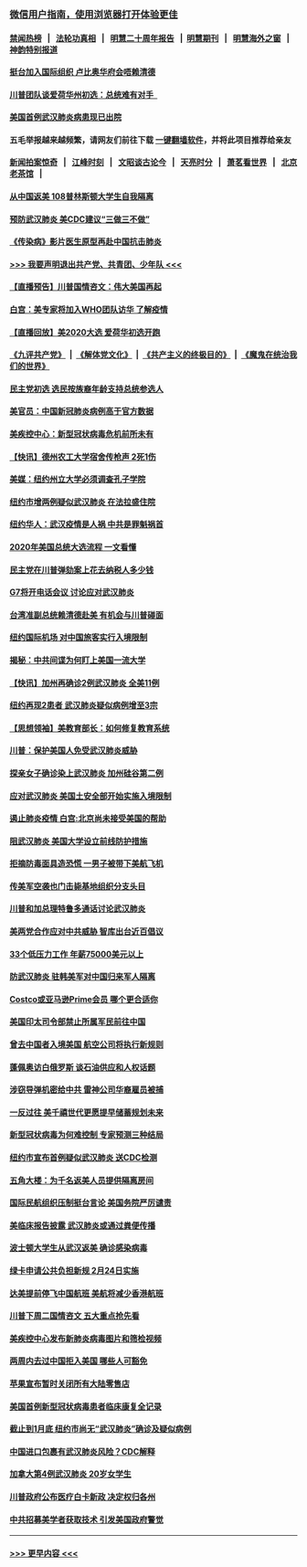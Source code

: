 ### [微信用户指南，使用浏览器打开体验更佳](https://github.com/gfw-breaker/banned-news1/blob/master/indexes/wechat-guide.md?t=0)
#### [禁闻热榜](热点新闻.md?t=0)  &nbsp;&nbsp;|&nbsp;&nbsp; [法轮功真相](https://github.com/gfw-breaker/truth/blob/master/README.md?t=0) &nbsp;&nbsp;|&nbsp;&nbsp; [明慧二十周年报告](https://github.com/gfw-breaker/mh-reports/blob/master/README.md?t=0) &nbsp;&nbsp;|&nbsp;&nbsp;[明慧期刊](https://github.com/gfw-breaker/mh-qikan) &nbsp;&nbsp;|&nbsp;&nbsp; [明慧海外之窗](https://github.com/gfw-breaker/mh-news/blob/master/README.md?t=0) &nbsp;&nbsp;|&nbsp;&nbsp; [神韵特别报道](https://github.com/gfw-breaker/mh-news/blob/master/shenyun.md?t=0)
#### [挺台加入国际组织 卢比奥华府会唔赖清德](../pages/nsc412/n11843023.md?t=02041311) 
#### [川普团队谈爱荷华州初选：总统难有对手  ](../pages/nsc412/n11842867.md?t=02041311) 
#### [美国首例武汉肺炎病患现已出院](../pages/nsc412/n11842740.md?t=02041311) 
#### 五毛举报越来越频繁，请网友们前往下载 [一键翻墙软件](https://github.com/gfw-breaker/ssr-accounts)，并将此项目推荐给亲友
#### [新闻拍案惊奇](https://github.com/gfw-breaker/banned-news1/blob/master/pages/link4.md) &nbsp;&nbsp;|&nbsp;&nbsp; [江峰时刻](https://github.com/gfw-breaker/banned-news1/blob/master/pages/link4.md) &nbsp;&nbsp;|&nbsp;&nbsp; [文昭谈古论今](https://github.com/gfw-breaker/banned-news1/blob/master/pages/link4.md) &nbsp;&nbsp;|&nbsp;&nbsp; [天亮时分](https://github.com/gfw-breaker/banned-news1/blob/master/pages/link4.md) &nbsp;&nbsp;|&nbsp;&nbsp; [萧茗看世界](https://github.com/gfw-breaker/banned-news1/blob/master/pages/link4.md) &nbsp;&nbsp;|&nbsp;&nbsp; [北京老茶馆](https://github.com/gfw-breaker/banned-news1/blob/master/pages/link4.md) &nbsp;&nbsp;|&nbsp;&nbsp; 
#### [从中国返美 108普林斯顿大学生自我隔离](../pages/nsc412/n11842714.md?t=02041311) 
#### [预防武汉肺炎 美CDC建议“三做三不做”](../pages/nsc412/n11842700.md?t=02041311) 
#### [《传染病》影片医生原型再赴中国抗击肺炎](../pages/nsc412/n11842626.md?t=02041311) 
#### [>>> 我要声明退出共产党、共青团、少年队 <<<](https://github.com/begood0513/goodnews/blob/master/quit/letter.md) 
#### [【直播预告】川普国情咨文：伟大美国再起](../pages/nsc412/n11842079.md?t=02041311) 
#### [白宫：美专家将加入WHO团队访华 了解疫情](../pages/nsc412/n11842198.md?t=02041311) 
#### [【直播回放】美2020大选 爱荷华初选开跑](../pages/nsc412/n11841820.md?t=02041311) 
#### [《九评共产党》](https://github.com/begood0513/9ping.md/blob/master/README.md) &nbsp;|&nbsp; [《解体党文化》](../../../../jtdwh.md/blob/master/README.md)  &nbsp;|&nbsp; [《共产主义的终极目的》](../../../../gczydzjmd.md/blob/master/README.md) &nbsp;|&nbsp; [《魔鬼在统治我们的世界》](../../../../mgztzwmdsj.md/blob/master/README.md) 
#### [民主党初选 选民按族裔年龄支持总统参选人](../pages/nsc412/n11842239.md?t=02041311) 
#### [美官员：中国新冠肺炎病例高于官方数据](../pages/nsc412/n11842452.md?t=02041311) 
#### [美疾控中心：新型冠状病毒危机前所未有](../pages/nsc412/n11842406.md?t=02041311) 
#### [【快讯】德州农工大学宿舍传枪声 2死1伤](../pages/nsc412/n11842279.md?t=02041311) 
#### [美媒：纽约州立大学必须调查孔子学院](../pages/nsc412/n11840637.md?t=02041311) 
#### [纽约市增两例疑似武汉肺炎 在法拉盛住院](../pages/nsc412/n11840625.md?t=02041311) 
#### [纽约华人：武汉疫情是人祸 中共是罪魁祸首](../pages/nsc412/n11840631.md?t=02041311) 
#### [2020年美国总统大选流程 一文看懂](../pages/nsc412/n11842056.md?t=02041311) 
#### [民主党在川普弹劾案上花去纳税人多少钱](../pages/nsc412/n11841941.md?t=02041311) 
#### [G7将开电话会议 讨论应对武汉肺炎](../pages/nsc412/n11841658.md?t=02041311) 
#### [台湾准副总统赖清德赴美 有机会与川普碰面](../pages/nsc412/n11841332.md?t=02041311) 
#### [纽约国际机场  对中国旅客实行入境限制](../pages/nsc412/n11840619.md?t=02041311) 
#### [揭秘：中共间谍为何盯上美国一流大学](../pages/nsc412/n11840270.md?t=02041311) 
#### [【快讯】加州再确诊2例武汉肺炎 全美11例](../pages/nsc412/n11840339.md?t=02041311) 
#### [纽约再现2患者 武汉肺炎疑似病例增至3宗](../pages/nsc412/n11840010.md?t=02041311) 
#### [【思想领袖】美教育部长：如何修复教育系统](../pages/nsc412/n11690865.md?t=02041311) 
#### [川普：保护美国人免受武汉肺炎威胁](../pages/nsc412/n11839718.md?t=02041311) 
#### [探亲女子确诊染上武汉肺炎 加州硅谷第二例](../pages/nsc412/n11839784.md?t=02041311) 
#### [应对武汉肺炎 美国土安全部开始实施入境限制](../pages/nsc412/n11839729.md?t=02041311) 
#### [遏止肺炎疫情 白宫:北京尚未接受美国的帮助](../pages/nsc412/n11839660.md?t=02041311) 
#### [阻武汉肺炎 美国大学设立前线防护措施](../pages/nsc412/n11839479.md?t=02041311) 
#### [拒摘防毒面具造恐慌 一男子被带下美航飞机](../pages/nsc412/n11839455.md?t=02041311) 
#### [传美军空袭也门击毙基地组织分支头目](../pages/nsc412/n11839210.md?t=02041311) 
#### [川普和加总理特鲁多通话讨论武汉肺炎](../pages/nsc412/n11839128.md?t=02041311) 
#### [美两党合作应对中共威胁 智库出台近百倡议](../pages/nsc412/n11838437.md?t=02041311) 
#### [33个低压力工作 年薪75000美元以上](../pages/nsc412/n11834441.md?t=02041311) 
#### [防武汉肺炎 驻韩美军对中国归来军人隔离](../pages/nsc412/n11838970.md?t=02041311) 
#### [Costco或亚马逊Prime会员 哪个更合适你](../pages/nsc412/n11834459.md?t=02041311) 
#### [美国印太司令部禁止所属军民前往中国](../pages/nsc412/n11838418.md?t=02041311) 
#### [曾去中国者入境美国 航空公司将执行新规则](../pages/nsc412/n11838375.md?t=02041311) 
#### [蓬佩奥访白俄罗斯 谈石油供应和人权话题](../pages/nsc412/n11838242.md?t=02041311) 
#### [涉窃导弹机密给中共 雷神公司华裔雇员被捕](../pages/nsc412/n11838129.md?t=02041311) 
#### [一反过往 美千禧世代更愿提早储蓄规划未来](../pages/nsc412/n11837601.md?t=02041311) 
#### [新型冠状病毒为何难控制 专家预测三种结局](../pages/nsc412/n11838002.md?t=02041311) 
#### [纽约市宣布首例疑似武汉肺炎 送CDC检测](../pages/nsc412/n11837852.md?t=02041311) 
#### [五角大楼：为千名返美人员提供隔离房间](../pages/nsc412/n11837831.md?t=02041311) 
#### [国际民航组织压制挺台言论 美国务院严厉谴责](../pages/nsc412/n11837791.md?t=02041311) 
#### [美临床报告披露 武汉肺炎或通过粪便传播](../pages/nsc412/n11837626.md?t=02041311) 
#### [波士顿大学生从武汉返美 确诊感染病毒](../pages/nsc412/n11837580.md?t=02041311) 
#### [绿卡申请公共负担新规 2月24日实施](../pages/nsc412/n11836634.md?t=02041311) 
#### [达美提前停飞中国航班 美航将减少香港航班](../pages/nsc412/n11837649.md?t=02041311) 
#### [川普下周二国情咨文 五大重点抢先看](../pages/nsc412/n11837512.md?t=02041311) 
#### [美疾控中心发布新肺炎病毒图片和筛检视频](../pages/nsc412/n11837491.md?t=02041311) 
#### [两周内去过中国拒入美国 哪些人可豁免](../pages/nsc412/n11837400.md?t=02041311) 
#### [苹果宣布暂时关闭所有大陆零售店](../pages/nsc412/n11837097.md?t=02041311) 
#### [美国首例新型冠状病毒患者临床康复全记录](../pages/nsc412/n11836513.md?t=02041311) 
#### [截止到1月底  纽约市尚无“武汉肺炎”确诊及疑似病例](../pages/nsc412/n11836657.md?t=02041311) 
#### [中国进口包裹有武汉肺炎风险？CDC解释](../pages/nsc412/n11836321.md?t=02041311) 
#### [加拿大第4例武汉肺炎 20岁女学生](../pages/nsc412/n11836537.md?t=02041311) 
#### [川普政府公布医疗白卡新政 决定权归各州](../pages/nsc412/n11836336.md?t=02041311) 
#### [中共招募美学者获取技术 引发美国政府警觉](../pages/nsc412/n11836277.md?t=02041311) 

----
#### [ >>> 更早内容 <<< ](../indexes/nsc412-earlier.md)
